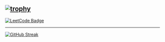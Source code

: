[![trophy](https://github-profile-trophy.vercel.app/?username=CodeStation5&title=Commits,Repositories,MultipleLang,Stars,Followers,PullRequest&theme=onedark)](https://github.com/ryo-ma/github-profile-trophy)
---


[![LeetCode Badge](https://img.shields.io/badge/LeetCode-badge?style=for-the-badge&color=orange&logo=telegram&logoColor=white)](https://leetcode.com/u/fallingleaves/)



---
<a href="https://git.io/streak-stats"><img src="https://streak-stats.demolab.com?user=CodeStation5&theme=gruvbox&date_format=M%20j%5B%2C%20Y%5D&card_width=600&card_height=100" alt="GitHub Streak" /></a>








<!--
**CodeStation5/CodeStation5** is a ✨ _special_ ✨ repository because its `README.md` (this file) appears on your GitHub profile.

Here are some ideas to get you started:

- 🔭 I’m currently working on ...
- 🌱 I’m currently learning ...
- 👯 I’m looking to collaborate on ...
- 🤔 I’m looking for help with ...
- 💬 Ask me about ...
- 📫 How to reach me: ...
- 😄 Pronouns: ...
- ⚡ Fun fact: ...
-->
